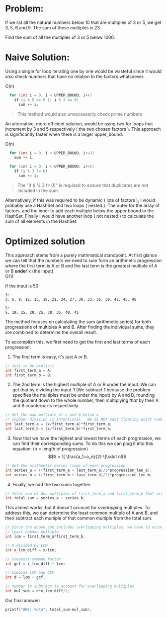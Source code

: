 # Problem:
If we list all the natural numbers below 10 that are multiples of 3 or 5, we get 3, 5, 6 and 9. The sum of these multiples is 23.

Find the sum of all the multiples of 3 or 5 below 1000.  


# Naive Solution:
Using a single for loop iterating one by one would be wasteful since it would also check numbers that have no relation to the factors whatsoever.

O(n)
```c
  for (int i = 0; i < UPPER_BOUND; i++)
    if (i % 5 == 0 || i % 3 == 0)
      sum += i;
```
> This method would also unnecessarily check prime numbers

An alternative, more efficient solution, would be using two for loops that increment by 3 and 5 respectively ( the two chosen factors ).  This approach is significantly faster when there is a larger upper_bound.

O(n)
```c
  for (int i = 0; i < UPPER_BOUND; i+=3)
    sum += i;

  for (int i = 0; i < UPPER_BOUND; i+=5)
    if (i % 3 != 0)
      sum += i;
```
> The "if (i % 3 != 0)" is required  to ensure that duplicates are not included in the sum.

Alternatively, if this was required to be dynamic ( lots of factors ), I would probably use a HashSet and two loops ( nested ).  The outer for the array of factors, and the inner to add each multiple below the upper bound to the HashSet.  Finally I would have another loop ( not nested ) to calculate the sum of all elements in the HashSet.

# Optimized solution
This approach stems from a purely mathmatical standpoint. At first glance we can tell that the numbers we need to sum form an arithmetic progression where the first term is A or B and the last term is the greatest multiple of A or B **under** x (the input).  
O(1)

If the input is 50
```
3:
3, 6, 9, 12, 15, 18, 21, 24, 27, 30, 33, 36, 39, 42, 45, 48

5:
5, 10, 15, 20, 25, 30, 35, 40, 45
```
The method focuses on calculating the sum (arithmetic series) for both progressions of multiples A and B. After finding the individual sums, they are combined to determine the overall result.  

To accomplish this, we first need to get the first and last terms of each progression:
1. The first term is easy, it's just A or B.
```c
// Just to be explicit 
int first_term_a = A;
int first_term_b = B;
```

2. The 2nd term is the highest multiple of A or B under the input.  We can get that by dividing the input-1 (We subtract 1 because the problem specifies the multiples must be under the input) by A and B, rounding the quotient down to the whole number, then multiplying _that_ by their A and B counterparts respectively.
```c
// Get the max multiple of a and b below x
// Ingeger division is intentional.  We do NOT want floating point numbers. 
int last_term_a = (x/first_term_a)*first_term_a;
int last_term_b = (x/first_term_b)*first_term_b;
```

3. Now that we have the highest and lowest terms of each progression, we can find their corresponding sums.  To do this we can plug it into this equation:
(n = length of progression)
$$S = \[ \frac{a_1+a_n}{2} \]\cdot n$$
```c
// Get the arithmetic series (sum) of each progression
int series_a = ((first_term_a + last_term_a)/2*progression_len_a);
int series_b = ((first_term_b + last_term_b)/2)*progression_len_b;
```

4. Finally, we add the two sums together.
```c
// Total sum of ALL multiples of first_term_a and first_term_b that are less than INPUT
int total_sum = series_a + series_b;
```
This almost works, but it doesn't account for _overlapping_ multiples.  To address this, we can determine the least common multiple of A and B, and then subtract each multiple of that common multiple from the total sum.
```c
// Since the above sum includes overlapping multiples, we have to account for that and subtract it:
// Least common multiple
int lcm = first_term_a*first_term_b;

// X divided by LCM
int x_lcm_diff = x/lcm;

// Greatest common factor
int gcf = x_lcm_diff * lcm;

// Combine LCM and GCF
int d = lcm + gcf;

// number to subtract to account for overlapping multiples
int mul_sub = d*x_lcm_diff/2;
```

Our final answer:
```c
printf("ANS: %d\n", total_sum-mul_sub);
```
